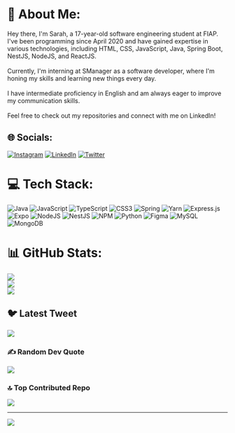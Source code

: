 # 💫 About Me:
Hey there, I'm Sarah, a 17-year-old software engineering student at FIAP. I've been programming since April 2020 and have gained expertise in various technologies, including HTML, CSS, JavaScript, Java, Spring Boot, NestJS, NodeJS, and ReactJS.<br><br>Currently, I'm interning at SManager as a software developer, where I'm honing my skills and learning new things every day.<br><br>I have intermediate proficiency in English and am always eager to improve my communication skills.<br><br>Feel free to check out my repositories and connect with me on LinkedIn!


## 🌐 Socials:
[![Instagram](https://img.shields.io/badge/Instagram-%23E4405F.svg?logo=Instagram&logoColor=white)](https://instagram.com/https://www.instagram.com/sarahribeiro0912/?next=%2F) [![LinkedIn](https://img.shields.io/badge/LinkedIn-%230077B5.svg?logo=linkedin&logoColor=white)](https://linkedin.com/in/https://www.linkedin.com/in/sarah-ribeiro-da-silva-0469a8267/) [![Twitter](https://img.shields.io/badge/Twitter-%231DA1F2.svg?logo=Twitter&logoColor=white)](https://twitter.com/https://twitter.com/sarahribeiro124) 

# 💻 Tech Stack:
![Java](https://img.shields.io/badge/java-%23ED8B00.svg?style=for-the-badge&logo=java&logoColor=white) ![JavaScript](https://img.shields.io/badge/javascript-%23323330.svg?style=for-the-badge&logo=javascript&logoColor=%23F7DF1E) ![TypeScript](https://img.shields.io/badge/typescript-%23007ACC.svg?style=for-the-badge&logo=typescript&logoColor=white) ![CSS3](https://img.shields.io/badge/css3-%231572B6.svg?style=for-the-badge&logo=css3&logoColor=white) ![Spring](https://img.shields.io/badge/spring-%236DB33F.svg?style=for-the-badge&logo=spring&logoColor=white) ![Yarn](https://img.shields.io/badge/yarn-%232C8EBB.svg?style=for-the-badge&logo=yarn&logoColor=white) ![Express.js](https://img.shields.io/badge/express.js-%23404d59.svg?style=for-the-badge&logo=express&logoColor=%2361DAFB) ![Expo](https://img.shields.io/badge/expo-1C1E24?style=for-the-badge&logo=expo&logoColor=#D04A37) ![NodeJS](https://img.shields.io/badge/node.js-6DA55F?style=for-the-badge&logo=node.js&logoColor=white) ![NestJS](https://img.shields.io/badge/nestjs-%23E0234E.svg?style=for-the-badge&logo=nestjs&logoColor=white) ![NPM](https://img.shields.io/badge/NPM-%23000000.svg?style=for-the-badge&logo=npm&logoColor=white) ![Python](https://img.shields.io/badge/python-3670A0?style=for-the-badge&logo=python&logoColor=ffdd54) 	![Figma](https://img.shields.io/badge/figma-%23F24E1E.svg?style=for-the-badge&logo=figma&logoColor=white) ![MySQL](https://img.shields.io/badge/mysql-%2300f.svg?style=for-the-badge&logo=mysql&logoColor=white) ![MongoDB](https://img.shields.io/badge/MongoDB-%234ea94b.svg?style=for-the-badge&logo=mongodb&logoColor=white)
# 📊 GitHub Stats:
![](https://github-readme-stats.vercel.app/api?username=Sarah-Ribeiro&theme=darcula&hide_border=false&include_all_commits=true&count_private=false)<br/>
![](https://github-readme-streak-stats.herokuapp.com/?user=Sarah-Ribeiro&theme=darcula&hide_border=false)<br/>
![](https://github-readme-stats.vercel.app/api/top-langs/?username=Sarah-Ribeiro&theme=darcula&hide_border=false&include_all_commits=true&count_private=false&layout=compact)

## 🐦 Latest Tweet
[![](https://gtce.itsvg.in/api?username=https://twitter.com/sarahribeiro124)](https://github.com/VishwaGauravIn/github-twitter-card-embed)

### ✍️ Random Dev Quote
![](https://quotes-github-readme.vercel.app/api?type=horizontal&theme=dark)

### 🔝 Top Contributed Repo
![](https://github-contributor-stats.vercel.app/api?username=Sarah-Ribeiro&limit=5&theme=dark&combine_all_yearly_contributions=true)

---
[![](https://visitcount.itsvg.in/api?id=Sarah-Ribeiro&icon=9&color=0)](https://visitcount.itsvg.in)

<!-- Proudly created with GPRM ( https://gprm.itsvg.in ) -->
